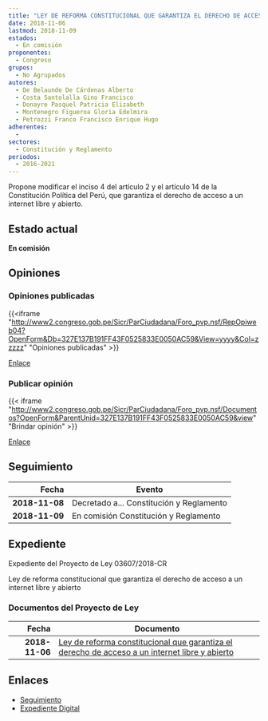 ```yaml
---
title: "LEY DE REFORMA CONSTITUCIONAL QUE GARANTIZA EL DERECHO DE ACCESO A UN INTERNET LIBRE Y ABIERTO"
date: 2018-11-06
lastmod: 2018-11-09
estados: 
  - En comisión
proponentes: 
  - Congreso
grupos: 
  - No Agrupados
autores: 
  - De Belaunde De Cárdenas Alberto
  - Costa Santolalla Gino Francisco
  - Donayre Pasquel Patricia Elizabeth
  - Montenegro Figueroa Gloria Edelmira
  - Petrozzi Franco Francisco Enrique Hugo
adherentes: 
  - 
sectores: 
  - Constitución y Reglamento
periodos: 
  - 2016-2021
---
```


Propone modificar el inciso 4 del artículo 2 y el artículo 14 de la Constitución Política del Perú, que garantiza el derecho de acceso a un internet libre y abierto.


## Estado actual

**En comisión**

## Opiniones

### Opiniones publicadas

{{<iframe "http://www2.congreso.gob.pe/Sicr/ParCiudadana/Foro_pvp.nsf/RepOpiweb04?OpenForm&Db=327E137B191FF43F0525833E0050AC59&View=yyyy&Col=zzzzz" "Opiniones publicadas" >}}

[Enlace](http://www2.congreso.gob.pe/Sicr/ParCiudadana/Foro_pvp.nsf/RepOpiweb04?OpenForm&Db=327E137B191FF43F0525833E0050AC59&View=yyyy&Col=zzzzz)
### Publicar opinión

{{< iframe "http://www2.congreso.gob.pe/Sicr/ParCiudadana/Foro_pvp.nsf/Documentos?OpenForm&ParentUnid=327E137B191FF43F0525833E0050AC59&view" "Brindar opinión" >}}

[Enlace](http://www2.congreso.gob.pe/Sicr/ParCiudadana/Foro_pvp.nsf/Documentos?OpenForm&ParentUnid=327E137B191FF43F0525833E0050AC59&view)

## Seguimiento

| Fecha | Evento |
|------:|--------|
| **2018-11-08** | Decretado a... Constitución y Reglamento|
| **2018-11-09** | En comisión Constitución y Reglamento|


## Expediente

Expediente del Proyecto de Ley 03607/2018-CR

Ley de reforma constitucional que garantiza el derecho de acceso a un internet libre y abierto


### Documentos del Proyecto de Ley

| Fecha | Documento |
|------:|--------|
| **2018-11-06** | [Ley de reforma constitucional que garantiza el derecho de acceso a un internet libre y abierto](http://www.leyes.congreso.gob.pe/Documentos/2016_2021/Proyectos_de_Ley_y_de_Resoluciones_Legislativas/PL0360720181106.pdf) |

## Enlaces 

- [Seguimiento](http://www2.congreso.gob.pe/Sicr/TraDocEstProc/CLProLey2016.nsf/f7fff46988ca05b1052578e100829cc7/15cce7dafc34a9500525833e00019446?OpenDocument)
- [Expediente Digital](http://www2.congreso.gob.pe/Sicr/TraDocEstProc/CLProLey2016.nsf/f7fff46988ca05b1052578e100829cc7/15cce7dafc34a9500525833e00019446?OpenDocument&Click=05257FB7005EB655.eb71d0cf91d8294e05256cdf006b5706/$Body/0.1C6C)
